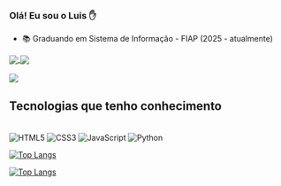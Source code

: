 ### Olá! Eu sou o Luis ✋  

- 📚 Graduando em Sistema de Informação - FIAP (2025 - atualmente)

<div>
  <a href="mailto:luisg16fernandes@gmail.com"> 
    <img align="center" src="https://img.shields.io/badge/Gmail-D14836?style=for-the-badge&logo=gmail&logoColor=white">
  </a>
  <a href="https://www.linkedin.com/in/luisrivalta/" target="_blank">
    <img align="center" src="https://img.shields.io/badge/LinkedIn-0077B5?style=for-the-badge&logo=linkedin&logoColor=white">  
  </a>
</div> 

<br />

  <img src="https://github-readme-stats.vercel.app/api?username=luisrivalta&show_icons=true&theme=radical">

## Tecnologias que tenho conhecimento

<div style="display: inline_block"><br/>
  <img align="center" alt="HTML5" src="https://img.shields.io/badge/HTML5-E34F26?style=for-the-badge&logo=html5&logoColor=white">
  <img align="center" alt="CSS3" src="https://img.shields.io/badge/CSS3-1572B6?style=for-the-badge&logo=css3&logoColor=white">
  <img align="center" alt="JavaScript" src="https://img.shields.io/badge/JavaScript-F7DF1E?style=for-the-badge&logo=javascript&logoColor=black">
  <img align="center" alt="Python" src="https://img.shields.io/badge/python-3670A0?style=for-the-badge&logo=python&logoColor=ffdd54">
  <p dir="auto"><a href="https://github.com/MiguelAssis0/github-readme-stats"><img src="https://camo.githubusercontent.com/3269969cc04b31d5563e967db7e57d548c1f8536b56a522f718de34d1f40cd9d/68747470733a2f2f6769746875622d726561646d652d73746174732e76657263656c2e6170702f6170692f746f702d6c616e67732f3f757365726e616d653d4d696775656c417373697330266c61796f75743d646f6e7574" alt="Top Langs" data-canonical-src="https://github-readme-stats.vercel.app/api/top-langs/?username=MiguelAssis0&amp;layout=donut" style="max-width: 100%;"></a> <br></p>
  <a href="https://github.com/LuisRivalta/github-readme-stats">
  <img   src="https://camo.githubusercontent.com/3269969cc04b31d5563e967db7e57d548c1f8536b56a522f718de34d1f40cd9d/68747470733a2f2f6769746875622d726561646d652d73746174732e76657263656c2e6170702f6170692f746f702d6c616e67732f3f757365726e616d653d4d696775656c417373697330266c61796f75743d646f6e7574" alt="Top Langs" data-canonical-src="https://github-readme-stats.vercel.app/api/top-langs/?username=MiguelAssis0&amp;layout=donut" style="max-width: 100%;">
</div>
